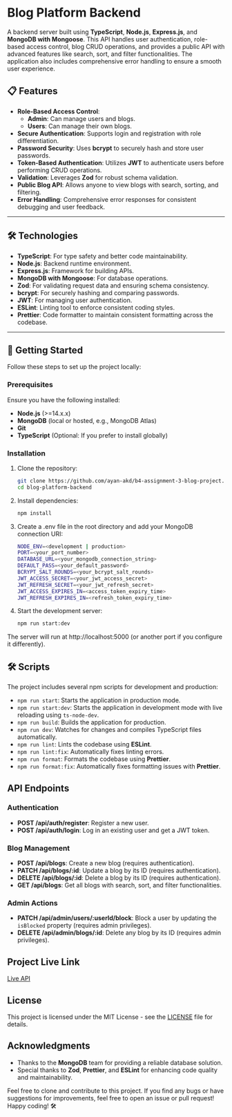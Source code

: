# Blog Platform Backend

A backend server built using **TypeScript**, **Node.js**, **Express.js**, and **MongoDB with Mongoose**. This API handles user authentication, role-based access control, blog CRUD operations, and provides a public API with advanced features like search, sort, and filter functionalities. The application also includes comprehensive error handling to ensure a smooth user experience.

## 📋 Features

- **Role-Based Access Control**:
  - **Admin**: Can manage users and blogs.
  - **Users**: Can manage their own blogs.
- **Secure Authentication**: Supports login and registration with role differentiation.
- **Password Security**: Uses **bcrypt** to securely hash and store user passwords.
- **Token-Based Authentication**: Utilizes **JWT** to authenticate users before performing CRUD operations.
- **Validation**: Leverages **Zod** for robust schema validation.
- **Public Blog API**: Allows anyone to view blogs with search, sorting, and filtering.
- **Error Handling**: Comprehensive error responses for consistent debugging and user feedback.

---

## 🛠️ Technologies

- **TypeScript**: For type safety and better code maintainability.
- **Node.js**: Backend runtime environment.
- **Express.js**: Framework for building APIs.
- **MongoDB with Mongoose**: For database operations.
- **Zod**: For validating request data and ensuring schema consistency.
- **bcrypt**: For securely hashing and comparing passwords.
- **JWT**: For managing user authentication.
- **ESLint**: Linting tool to enforce consistent coding styles.
- **Prettier**: Code formatter to maintain consistent formatting across the codebase.

---

## 🚀 Getting Started

Follow these steps to set up the project locally:

### Prerequisites

Ensure you have the following installed:

- **Node.js** (>=14.x.x)
- **MongoDB** (local or hosted, e.g., MongoDB Atlas)
- **Git**
- **TypeScript** (Optional: If you prefer to install globally)

### Installation

1. Clone the repository:
   ```bash
   git clone https://github.com/ayan-akd/b4-assignment-3-blog-project.git
   cd blog-platform-backend
    ```
2. Install dependencies:

   ```bash
   npm install
   ```

3. Create a .env file in the root directory and add your MongoDB connection URI:

   ```bash
   NODE_ENV=<development | production>
   PORT=<your_port_number>
   DATABASE_URL=<your_mongodb_connection_string>
   DEFAULT_PASS=<your_default_password>
   BCRYPT_SALT_ROUNDS=<your_bcrypt_salt_rounds>
   JWT_ACCESS_SECRET=<your_jwt_access_secret>
   JWT_REFRESH_SECRET=<your_jwt_refresh_secret>
   JWT_ACCESS_EXPIRES_IN=<access_token_expiry_time>
   JWT_REFRESH_EXPIRES_IN=<refresh_token_expiry_time>
   ```

4. Start the development server:

   ```bash
   npm run start:dev
   ```

The server will run at http://localhost:5000 (or another port if you configure it differently).

## 🛠️ Scripts

The project includes several npm scripts for development and production:

- `npm run start`: Starts the application in production mode.
- `npm run start:dev`: Starts the application in development mode with live reloading using `ts-node-dev`.
- `npm run build`: Builds the application for production.
- `npm run dev`: Watches for changes and compiles TypeScript files automatically.
- `npm run lint`: Lints the codebase using **ESLint**.
- `npm run lint:fix`: Automatically fixes linting errors.
- `npm run format`: Formats the codebase using **Prettier**.
- `npm run format:fix`: Automatically fixes formatting issues with **Prettier**.

## API Endpoints

### Authentication
- **POST /api/auth/register**: Register a new user.
- **POST /api/auth/login**: Log in an existing user and get a JWT token.

### Blog Management
- **POST /api/blogs**: Create a new blog (requires authentication).
- **PATCH /api/blogs/:id**: Update a blog by its ID (requires authentication).
- **DELETE /api/blogs/:id**: Delete a blog by its ID (requires authentication).
- **GET /api/blogs**: Get all blogs with search, sort, and filter functionalities.

### Admin Actions
- **PATCH /api/admin/users/:userId/block**: Block a user by updating the `isBlocked` property (requires admin privileges).
- **DELETE /api/admin/blogs/:id**: Delete any blog by its ID (requires admin privileges).


## Project Live Link

[Live API](https://b4-assignment-3-blog-project.vercel.app)

## License

This project is licensed under the MIT License - see the [LICENSE](LICENSE) file for details.

## Acknowledgments

- Thanks to the **MongoDB** team for providing a reliable database solution.
- Special thanks to **Zod**, **Prettier**, and **ESLint** for enhancing code quality and maintainability.

Feel free to clone and contribute to this project. If you find any bugs or have suggestions for improvements, feel free to open an issue or pull request!
Happy coding! 🛠️